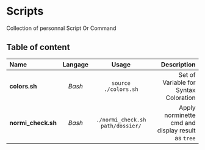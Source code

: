 # Scripts
Collection of personnal Script Or Command

## Table of content
|       Name         | Langage | Usage                             | Description                                      |
| :---------------   |:-------:|:---------------------------------:|-------------------------------------------------:|
| **colors.sh**      | *Bash*  | `source ./colors.sh`              | Set of Variable for Syntax Coloration            |
| **normi_check.sh** | *Bash*  | `./normi_check.sh path/dossier/`  | Apply norminette cmd and display result as `tree`|
